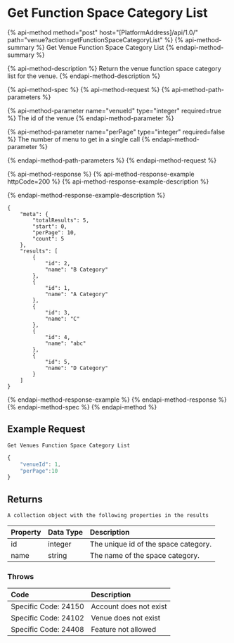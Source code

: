 # Get Function Space Category List

{% api-method method="post" host="\[PlatformAddress\]/api/1.0/" path="venue?action=getFunctionSpaceCategoryList" %}
{% api-method-summary %}
Get Venue Function Space Category List
{% endapi-method-summary %}

{% api-method-description %}
Return the venue function space category list for the venue.
{% endapi-method-description %}

{% api-method-spec %}
{% api-method-request %}
{% api-method-path-parameters %}

{% api-method-parameter name="venueId" type="integer" required=true %}
The id of the venue
{% endapi-method-parameter %}

{% api-method-parameter name="perPage" type="integer" required=false %}
The number of menu to get in a single call
{% endapi-method-parameter %}

{% endapi-method-path-parameters %}
{% endapi-method-request %}

{% api-method-response %}
{% api-method-response-example httpCode=200 %}
{% api-method-response-example-description %}

{% endapi-method-response-example-description %}

```text
{
    "meta": {
        "totalResults": 5,
        "start": 0,
        "perPage": 10,
        "count": 5
    },
    "results": [
        {
            "id": 2,
            "name": "B Category"
        },
        {
            "id": 1,
            "name": "A Category"
        },
        {
            "id": 3,
            "name": "C"
        },
        {
            "id": 4,
            "name": "abc"
        },
        {
            "id": 5,
            "name": "D Category"
        }
    ]
}
```
{% endapi-method-response-example %}
{% endapi-method-response %}
{% endapi-method-spec %}
{% endapi-method %}

## Example Request

`Get Venues Function Space Category List`

```javascript
{
    "venueId": 1,
    "perPage":10
}
```

## Returns

`A collection object with the following properties in the results`

| Property | Data Type | Description |
| :--- | :--- | :--- |
| id | integer | The unique id of the space category. |
| name | string | The name of the space category. |

### Throws

| Code | Description |
| :--- | :--- |
| Specific Code: 24150 | Account does not exist |
| Specific Code: 24102 | Venue does not exist |
| Specific Code: 24408 | Feature not allowed |